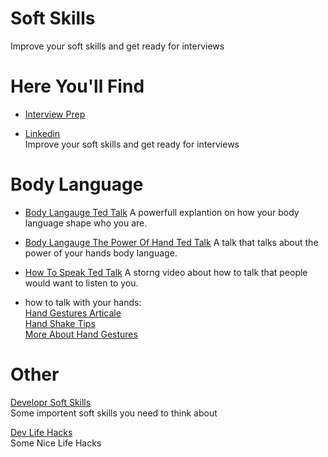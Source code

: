 # Soft Skills

Improve your soft skills and get ready for interviews


# Here You'll Find
* [Interview Prep](interview_prep)   

* [Linkedin](linkedin)   
    Improve your soft skills and get ready for interviews
    
# Body Language

* [Body Langauge Ted Talk](https://www.ted.com/talks/amy_cuddy_your_body_language_may_shape_who_you_are/transcript)
A powerfull explantion on how your body language shape who you are.

* [Body Langauge The Power Of Hand Ted Talk](https://www.youtube.com/watch?v=ZZZ7k8cMA-4)
A talk that talks about the power of your hands body language.

* [How To Speak Ted Talk](https://www.youtube.com/watch?v=eIho2S0ZahI&t=465s)
A storng video about how to talk that people would want to listen to you.

* how to talk with your hands:  
[Hand Gestures Articale](https://www.scienceofpeople.com/hand-gestures/)      
[Hand Shake Tips](https://www.forbes.com/sites/carolkinseygoman/2011/09/28/shaking-hands-body-language-at-work/#405558e04c4e)  
[More About Hand Gestures](https://westsidetoastmasters.com/resources/book_of_body_language/chap2.html)

# Other

[Developr Soft Skills](https://jaxenter.com/coding-skills-not-enough-developer-get-hired-121159.html)  
Some importent soft skills you need to think about

[Dev Life Hacks](http://blog.geekmanager.co.uk/category/lifehacks/)  
Some Nice Life Hacks

